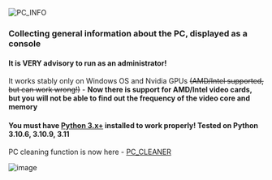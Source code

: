 ![PC_INFO](https://user-images.githubusercontent.com/104412752/236770015-220265be-44e3-491d-bb38-fc1beeb224c0.png)

### Collecting general information about the PC, displayed as a console

#### It is **VERY advisory** to run as an administrator!

It works stably only on Windows OS and Nvidia GPUs ~~(AMD/Intel supported, but can work wrong!)~~ - __Now there is support for AMD/Intel video cards, but you will not be able to find out the frequency of the video core and memory__

#### You must have [Python 3.x+](https://www.python.org/downloads/) installed to work properly! Tested on Python 3.10.6, 3.10.9, 3.11

PC cleaning function is now here - [PC_CLEANER](https://github.com/ShamHyper/PC_CLEANER)

![image](https://github.com/ShamHyper/PC_INFO/assets/104412752/ec7b4ae4-4671-4928-81a1-545270f03b0d)

